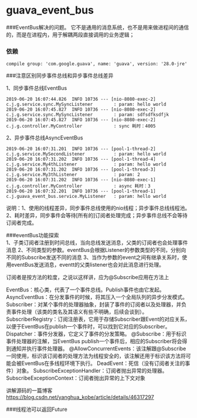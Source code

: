 # guava_event_bus
###EventBus解决的问题。 它不是通用的消息系统，也不是用来做进程间的通信的，而是在进程内，用于解耦两段直接调用的业务逻辑；

### 依赖
    compile group: 'com.google.guava', name: 'guava', version: '28.0-jre'
    
###注意区别同步事件总线和异步事件总线差异
    
   1、同步事件总线EventBus
   
    2019-06-20 16:07:44.826  INFO 10736 --- [nio-8080-exec-2] c.j.g.service.sync.MySyncListener        : param: hello world
    2019-06-20 16:07:45.827  INFO 10736 --- [nio-8080-exec-2] c.j.g.service.sync.MySyncListener        : param: sdfsdfksdfjk
    2019-06-20 16:07:45.827  INFO 10736 --- [nio-8080-exec-2] c.j.g.controller.MyController            : sync 耗时：4005
    
   2、异步事件总线AsyncEventBus
    
    2019-06-20 16:07:31.201  INFO 10736 --- [pool-1-thread-2] c.j.g.service.MySecondListener           : param: hello world
    2019-06-20 16:07:31.202  INFO 10736 --- [pool-1-thread-4] c.j.g.service.My4thListener              : param: hello world
    2019-06-20 16:07:31.202  INFO 10736 --- [pool-1-thread-3] c.j.g.service.My3thListener              : param: 2
    2019-06-20 16:07:31.202  INFO 10736 --- [nio-8080-exec-1] c.j.g.controller.MyController            : async 耗时：3
    2019-06-20 16:07:32.201  INFO 10736 --- [pool-1-thread-1] c.j.guava_event_bus.service.MyListener   : param: hello world
    
   说明：1、使用的线程差异，同步事件总线使用的nio线程；异步事件总线线程池。
         2、耗时差异，同步事件会等待[所有的]订阅者处理完成；异步事件总线不会等待订阅者完成。
         
   ###eventBus功能探索      
   1、子类订阅者注册到时间总线，当向总线发送消息，父类的订阅者也会处理事件消息
   2、不同类型的参数。eventBus会根据Listener的参数类型的不同，分别向不同的Subscribe发送不同的消息
   3、当作为参数的event之间有继承关系时，使用eventBus发送消息，eventt的父类listener也会对此消息进行处理。
   
   订阅者是按方法的粒度，之说以这样讲，应为@Subscribe应用在方法上
   
   
   EventBus：核心类，代表了一个事件总线。Publish事件也由它发起。
   AsyncEventBus：在分发事件的时候，将其压入一个全局队列的异步分发模式。
   Subscriber：对某个事件的处理器抽象，封装了事件的订阅者以及处理器，并负责事件处理（该类的类名及其语义有些不明确，后续会谈到）。
   SubscriberRegistry：订阅注册表，它用于存储Subscriber跟Event的对应关系，以便于EventBus在publish一个事件时，可以找到它对应的Subscriber。
   Dispatcher：事件分发器，它定义了事件的分发策略。
   @Subscribe：用于标识事件处理器的注解，当EventBus publish一个事件后，相应的Subscriber将会得到通知并执行事件处理器。
   @AllowConcurrentEvents：该注解跟@Subscribe一同使用，标识该订阅者的处理方法为线程安全的，该注解还用于标识该方法将可能会被EventBus在多线程环境下执行。
   DeadEvent：死信（没有订阅者关注的事件）对象。
   SubscribeExceptionHandler：订阅者抛出异常的处理器。
   SubscribeExceptionContext：订阅者抛出异常的上下文对象


   讲解源码的一篇博客 https://blog.csdn.net/yanghua_kobe/article/details/46317297
    
    
   ###线程池可以返回Future<T>
   